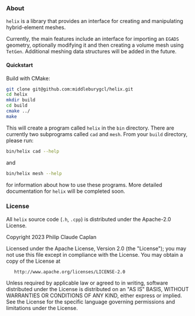 ### About

`helix` is a library that provides an interface for creating and manipulating hybrid-element meshes.

Currently, the main features include an interface for importing an `EGADS` geometry, optionally modifying it and then creating a volume mesh using `TetGen`. Additional meshing data structures will be added in the future.

#### Quickstart

Build with CMake:

```sh
git clone git@github.com:middleburygcl/helix.git
cd helix
mkdir build
cd build
cmake ../
make
```

This will create a program called `helix` in the `bin` directory. There are currently two subprograms called `cad` and `mesh`. From your `build` directory, please run:

```sh
bin/helix cad --help
```

and 

```sh
bin/helix mesh --help
```

for information about how to use these programs. More detailed documentation for `helix` will be completed soon. 

### License

All `helix` source code (`.h`, `.cpp`) is distributed under the Apache-2.0 License.

Copyright 2023 Philip Claude Caplan

Licensed under the Apache License, Version 2.0 (the "License");
you may not use this file except in compliance with the License.
You may obtain a copy of the License at

       http://www.apache.org/licenses/LICENSE-2.0

Unless required by applicable law or agreed to in writing, software
distributed under the License is distributed on an "AS IS" BASIS,
WITHOUT WARRANTIES OR CONDITIONS OF ANY KIND, either express or implied.
See the License for the specific language governing permissions and
limitations under the License.


